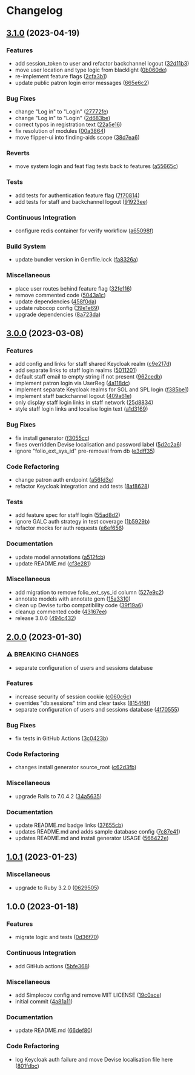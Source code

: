 # Changelog

## [3.1.0](https://github.com/nla/catalogue-patrons/compare/3.0.0...3.1.0) (2023-04-19)


### Features

* add session_token to user and refactor backchannel logout ([32d11b3](https://github.com/nla/catalogue-patrons/commit/32d11b3a67462c8c9a0ffab570f0dfaae26fbea1))
* move user location and type logic from blacklight ([0b060de](https://github.com/nla/catalogue-patrons/commit/0b060de00f090c6ba112cfc0b4750539529c87e4))
* re-implement feature flags ([2cfa3b1](https://github.com/nla/catalogue-patrons/commit/2cfa3b11e6f45670e1de5a2010fc0a1c3ef0453e))
* update public patron login error messages ([665e6c2](https://github.com/nla/catalogue-patrons/commit/665e6c2d805ef7dd6ad2ba813d0f1fadb595deb8))


### Bug Fixes

* change "Log in" to "Login" ([27772fe](https://github.com/nla/catalogue-patrons/commit/27772fec959a55932687f9421e78ea068c9eee72))
* change "Log in" to "Login" ([2d683be](https://github.com/nla/catalogue-patrons/commit/2d683be3bd117f9f9c124ef64327d6146b7f0e04))
* correct typos in registration text ([22a5e16](https://github.com/nla/catalogue-patrons/commit/22a5e161ac497560d6bc8a5de66541d438f98d28))
* fix resolution of modules ([00a3864](https://github.com/nla/catalogue-patrons/commit/00a3864a561ce2812440639d1765af4ab8723bee))
* move flipper-ui into finding-aids scope ([38d7ea6](https://github.com/nla/catalogue-patrons/commit/38d7ea652f0c0efc4ccce336edd7aa1756d0667e))


### Reverts

* move system login and feat flag tests back to features ([a55665c](https://github.com/nla/catalogue-patrons/commit/a55665c5e789990763c39004fa56ae053e2678bc))


### Tests

* add tests for authentication feature flag ([7f70814](https://github.com/nla/catalogue-patrons/commit/7f708140aeed156243043925b688508c00b4f55f))
* add tests for staff and backchannel logout ([91923ee](https://github.com/nla/catalogue-patrons/commit/91923ee1656ec77d88e9c922ba54c1b093d6a9de))


### Continuous Integration

* configure redis container for verify workflow ([a65098f](https://github.com/nla/catalogue-patrons/commit/a65098fb9d950a29928e1f472ba60fac9fe079b9))


### Build System

* update bundler version in Gemfile.lock ([fa8326a](https://github.com/nla/catalogue-patrons/commit/fa8326a046279f97a52b9fc4488dada31ea8a35f))


### Miscellaneous

* place user routes behind feature flag ([32fe116](https://github.com/nla/catalogue-patrons/commit/32fe1161e04594ea3d6f7a092f04e33eaeca9bcd))
* remove commented code ([5043a1c](https://github.com/nla/catalogue-patrons/commit/5043a1c548495996ce0048a3504bb455526912c3))
* update dependencies ([458f0da](https://github.com/nla/catalogue-patrons/commit/458f0dab0081ce1c0ff233478572ce016524d713))
* update rubocop config ([39e1e69](https://github.com/nla/catalogue-patrons/commit/39e1e69fc8a8bf5bf1a2aef4c102072a5e378079))
* upgrade dependencies ([8a723da](https://github.com/nla/catalogue-patrons/commit/8a723dac812a4b73b1bed74671cd6933fe2aab05))

## [3.0.0](https://github.com/nla/catalogue-patrons/compare/2.0.0...3.0.0) (2023-03-08)


### Features

* add config and links for staff shared Keycloak realm ([c9e217d](https://github.com/nla/catalogue-patrons/commit/c9e217d9a437d405cfc8eaab0f2e8b90428c824f))
* add separate links to staff login realms ([5011201](https://github.com/nla/catalogue-patrons/commit/5011201d827a6038d8e4d2182625bfa8da1f86e0))
* default staff email to empty string if not present ([962cedb](https://github.com/nla/catalogue-patrons/commit/962cedb4f02117890108dc65c19dcfd4c6031607))
* implement patron login via UserReg ([4a118dc](https://github.com/nla/catalogue-patrons/commit/4a118dcde7cdf05a4ae850a61cb4296627b3c2e8))
* implement separate Keycloak realms for SOL and SPL login ([f385be1](https://github.com/nla/catalogue-patrons/commit/f385be13628619a43705132301174c3a372badaa))
* implement staff backchannel logout ([409a61e](https://github.com/nla/catalogue-patrons/commit/409a61e2dc0742b69b2cd4caf0a00ca56248f03c))
* only display staff login links in staff network ([25d8834](https://github.com/nla/catalogue-patrons/commit/25d8834625f89e3ba15e39e14cac32aa1f735cd9))
* style staff login links and localise login text ([a1d3169](https://github.com/nla/catalogue-patrons/commit/a1d3169deb159e8ed86ccc87a5d1259e0d93fdd0))


### Bug Fixes

* fix install generator ([f3055cc](https://github.com/nla/catalogue-patrons/commit/f3055cc96834b99985e02fffb6b42d1c6c935638))
* fixes overridden Devise localisation and password label ([5d2c2a6](https://github.com/nla/catalogue-patrons/commit/5d2c2a6b3ee297f175ea8f33d6aa1df66a426e37))
* ignore "folio_ext_sys_id" pre-removal from db ([e3dff35](https://github.com/nla/catalogue-patrons/commit/e3dff356e985994edc5c62b5ce27aa8821be9006))


### Code Refactoring

* change patron auth endpoint ([a56fd3e](https://github.com/nla/catalogue-patrons/commit/a56fd3e43605bd81c0aba1fc5f4a867f676efc6e))
* refactor Keycloak integration and add tests ([8af8628](https://github.com/nla/catalogue-patrons/commit/8af8628e554cb0bc879d24a01e8c7dae3f28f132))


### Tests

* add feature spec for staff login ([55ad8d2](https://github.com/nla/catalogue-patrons/commit/55ad8d2a9c6dffc02dfa65fe397906d90d7c58dd))
* ignore GALC auth strategy in test coverage ([1b5929b](https://github.com/nla/catalogue-patrons/commit/1b5929b58937bea5b39872d4f331c6e05fda19c9))
* refactor mocks for auth requests ([e6ef656](https://github.com/nla/catalogue-patrons/commit/e6ef65620e7282cf8b4a25d29664e6e84e24cb7b))


### Documentation

* update model annotations ([a512fcb](https://github.com/nla/catalogue-patrons/commit/a512fcba89e98f5f6017f78be58e5ac9eaa2dec8))
* update README.md ([cf3e281](https://github.com/nla/catalogue-patrons/commit/cf3e281436b0dc234fdc45371d57acc5d42196d2))


### Miscellaneous

* add migration to remove folio_ext_sys_id column ([527e9c2](https://github.com/nla/catalogue-patrons/commit/527e9c2d9173105275501bb4d63a063032673c43))
* annotate models with annotate gem ([15a3310](https://github.com/nla/catalogue-patrons/commit/15a3310447917ed2c05348a995ef18cfc2f51dfc))
* clean up Devise turbo compatibility code ([39f19a6](https://github.com/nla/catalogue-patrons/commit/39f19a64bebb374172b4b389d82101202125603a))
* cleanup commented code ([43167ee](https://github.com/nla/catalogue-patrons/commit/43167ee96813298936a8ad80f3d10ab6e4e74bb2))
* release 3.0.0 ([494c432](https://github.com/nla/catalogue-patrons/commit/494c4329099a02a0adcef32f50184e316182f1f9))

## [2.0.0](https://github.com/nla/catalogue-patrons/compare/1.0.1...2.0.0) (2023-01-30)


### ⚠ BREAKING CHANGES

* separate configuration of users and sessions database

### Features

* increase security of session cookie ([c060c6c](https://github.com/nla/catalogue-patrons/commit/c060c6ca06bc2cd91b14318784a1ca94bda65068))
* overrides "db:sessions" trim and clear tasks ([8154f6f](https://github.com/nla/catalogue-patrons/commit/8154f6f9b5d583a8b9efbeb664dd1224b3bcf893))
* separate configuration of users and sessions database ([4f70555](https://github.com/nla/catalogue-patrons/commit/4f7055527e34def4d7f855acc2282877bbd89c3f))


### Bug Fixes

* fix tests in GitHub Actions ([3c0423b](https://github.com/nla/catalogue-patrons/commit/3c0423b99a13283759a2589b4345bbc0142fdad8))


### Code Refactoring

* changes install generator source_root ([c62d3fb](https://github.com/nla/catalogue-patrons/commit/c62d3fbe4a7a3ee7dd23264ca823b660d30b895d))


### Miscellaneous

* upgrade Rails to 7.0.4.2 ([34a5635](https://github.com/nla/catalogue-patrons/commit/34a5635ca31ed9c90746e9871c516ead7c429f80))


### Documentation

* update README.md badge links ([37655cb](https://github.com/nla/catalogue-patrons/commit/37655cb2c3012821dbd80b9a30756e6b076a1c67))
* updates README.md and adds sample database config ([7c87e41](https://github.com/nla/catalogue-patrons/commit/7c87e416efb7ed667feba0944bf8b5b991c0f75c))
* updates README.md and install generator USAGE ([566422e](https://github.com/nla/catalogue-patrons/commit/566422ec57624b9172d92566fb7d41003d0a5f67))

## [1.0.1](https://github.com/nla/catalogue-patrons/compare/1.0.0...1.0.1) (2023-01-23)


### Miscellaneous

* upgrade to Ruby 3.2.0 ([0629505](https://github.com/nla/catalogue-patrons/commit/06295052f1fa478ced87f3cc1d80cf095215ae88))

## 1.0.0 (2023-01-18)


### Features

* migrate logic and tests ([0d36f70](https://github.com/nla/catalogue-patrons/commit/0d36f70c27f42672e0762d0ea1b24b706e474b61))


### Continuous Integration

* add GitHub actions ([5bfe368](https://github.com/nla/catalogue-patrons/commit/5bfe3683955e05f881f63fcb37f604acefb42ff1))


### Miscellaneous

* add Simplecov config and remove MIT LICENSE ([19c0ace](https://github.com/nla/catalogue-patrons/commit/19c0ace08e8cd45eee103fa8344b05eb4d9172e1))
* initial commit ([4a81a11](https://github.com/nla/catalogue-patrons/commit/4a81a11065b09d339e377beefaba8f6ebbf9f2e3))


### Documentation

* update README.md ([66def80](https://github.com/nla/catalogue-patrons/commit/66def80d80de63ab389c3d5118d4c0b43615ab3e))


### Code Refactoring

* log Keycloak auth failure and move Devise localisation file here ([801fdbc](https://github.com/nla/catalogue-patrons/commit/801fdbc259a250c1be3db1e797e7c7e73b291a16))
